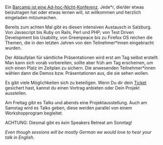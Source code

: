 Ein [Barcamp ist eine Ad-hoc-Nicht-Konferenz](http://www.barcamp.at/Was_ist_ein_BarCamp). Jede*r, die/der etwas beizutragen hat oder etwas lernen will, ist willkommen und herzlich eingeladen mitzumachen.

Bereits zum achten Mal gibt es diesen intensiven Austausch in Salzburg. Von Javascript bis Ruby on Rails, Perl und PHP; von Test Driven Development bis Usability, von Greenpeace bis zu Firefox OS reichen die Themen, die in den letzten Jahren von den Teilnehmer*innen eingebracht wurden.

Der Ablaufplan für sämtliche Präsentationen wird erst am Tag selbst erstellt. Man kann sich vorab vorbereiten, sollte aber früh am Tag erscheinen, um sich einen Platz im Zeitplan zu sichern. Die anwesenden Teilnehmer*innen wählen dann die Demos bzw. Präsentationen aus, die sie sehen wollen.

Es gibt viele Möglichkeiten sich zu beteiligen. Wenn Du dir dein [Ticket](#tickets) gesichert hast, kannst du einen Vortrag anbieten oder Dein Projekt ausstellen.

Am Freitag gibt es Talks und abends eine Projektausstellung. Auch am Samstag wird es Talks geben, diese werden parallel von einem Workshopprogram begleitet. 

ACHTUNG: Diesmal gibt es *kein* Speakers Retreat am Sonntag!

*Even though sessions will be mostly German we would love to hear your talk in English*.
